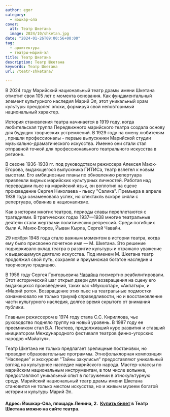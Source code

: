 ```yaml
---
author: egor
category:
  - йошкар-ола
cover:
  alt: Театр Шкетана
  image: 2024/10/shketan.jpg
date: "2024-01-26T09:00:56+00:00"
tag:
  - архитектура
  - театры-марий-эл
title: Театр Шкетана
description: Театр Шкетана
keywords: Театр Шкетана
url: /teatr-shketana/

---
```

В 2024 году Марийский национальный театр драмы имени Шкетана отметит свои 105 лет с момента основания. Как фундаментальный элемент культурного наследия Марий Эл, этот уникальный храм культуры преодолел эпохи, формируя свой неповторимый национальный характер.

История становления театра начинается в 1919 году, когда любительская труппа Передвижного марийского театра создала основу для будущих творческих устремлений. В 1929 году на смену любителям , пришли профессионалы - первые выпускники Марийской студии музыкально-драматического искусства. Именно они стали стал отправной точкой для профессионального театрального искусства в регионе.

В сезоне 1936-1938 гг. под руководством режиссера Алексея Маюк-Егорова, выдающегося выпускника ГИТИСа, театр взлетел к новым высотам. Его амбициозные планы по обновлению репертуара привлекли видных марийских культурных личностей. Работая над переводами пьес на марийский язык, он воплотил на сцене произведение Сергея Николаева - пьесу "Салика". Премьера в апреле 1938 года ознаменовала успех, но спектакль вскоре сняли с репертуара, обвинив в национализме.

Как в истории многих театров, периоды славы переплетаются с трагедиями. В трагических годах 1937—1938 многие театральные деятели стали жертвами политических репрессий. Среди погибших были А. Маюк-Егоров, Йыван Кырла, Сергей Чавайн.

29 ноября 1948 года стало важным моментом в истории театра, когда ему было присвоено почетное имя — М. Шкетана. Это решение подчеркивало вклад театра в развитие культуры и отражало уважение к выдающемуся деятелю искусства. Под именем М. Шкетана театр продолжил свой путь, сохраняя и приумножая богатое наследие и творческую традицию.

В 1956 году Сергея Григорьевича [Чавайна](/pamyatnik-chavajnu/) посмертно реабилитировали. Этот исторический шаг открыл двери для возвращения на сцену его выдающихся произведений, таких как «Мукшотар», «Акпатыр», и «Марий рото». Возвращение этих пьес на театральные подмостки ознаменовало не только триумф справедливости, но и восстановление части культурного наследия, долгое время скрытого от внимания публики.

Главным режиссером в 1974 году стала С.С. Кириллова, чье руководство подняло труппу на новый уровень. В 1987 году ее преемником стал В.А. Пектеев, продолживший курс развития и ставший инициатором Международного фестиваля театров финно-угорских народов «Майатул».

Театр Шкетана не только предлагает зрелищные постановки, но проводит образовательные программы. Этнофольклорная композиция "Наследие" и экскурсия "Тайны закулисья" предоставляют уникальный взгляд на культурное наследие марийского народа. Мастер-классы по марийским национальным инструментам, в том числе волынке, предоставляют уникальный опыт в погружении в этнокультурную среду.
Марийский национальный театр драмы имени Шкетана становится не только местом искусства, но и живым музеем богатой истории и культуры Марий Эл.

#### Адрес: Йошкар-Ола, площадь Ленина, 2.  [Купить билет](https://shketan.ru/contacts/?afisha_open_widget=1) в Театр Шкетана можно на сайте театра.
